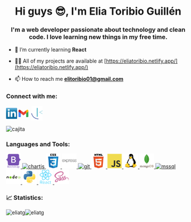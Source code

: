 <h1 align="center">Hi guys 😎, I'm Elia Toribio Guillén</h1>
<h3 align="center">I'm a web developer passionate about technology and clean code. I love learning new things in my free time.</h3>

- 🌱 I’m currently learning **React**

- 👨‍💻 All of my projects are available at [https://eliatoribio.netlify.app/](https://eliatoribio.netlify.app/)

- 📫 How to reach me **elitoribio01@gmail.com**

<h3 align="left">Connect with me:</h3>

<p align="left">
<a href="https://www.linkedin.com/in/eliatoribio/" target="blank"><img align="center" src="https://github.com/EliaTG/EliaTG/blob/main/socials/transparent-Linkedin-logo-icon.png" alt="" height="30" /></a>
<a href="elitoribio01@gmail.com" target="blank"><img align="center" src="https://github.com/EliaTG/EliaTG/blob/main/socials/Gmail_Logo.png" alt="" height="20" /></a>
<a href="https://eliatoribio.netlify.app/" target="blank"><img align="center"
src="https://github.com/EliaTG/EliaTG/blob/main/socials/code.ico" alt="" height="50" /></a>
<a href="https://www.frontendmentor.io/profile/EliaTG" target="blank"><img align="center"
src="https://github.com/EliaTG/EliaTG/blob/main/socials/frontend-mentor.svg" alt="" height="40" /></a>


</p>

![cajita](https://user-images.githubusercontent.com/71838009/188485183-146adfd1-4193-4ea8-a5c9-a4f386784e62.gif)



<h3 align="left">Languages and Tools:</h3>
<p align="left"> <a href="https://getbootstrap.com" target="_blank" rel="noreferrer"> <img src="https://raw.githubusercontent.com/devicons/devicon/master/icons/bootstrap/bootstrap-plain-wordmark.svg" alt="bootstrap" width="40" height="40"/> </a> <a href="https://www.chartjs.org" target="_blank" rel="noreferrer"> <img src="https://www.chartjs.org/media/logo-title.svg" alt="chartjs" width="40" height="40"/> </a> <a href="https://www.w3schools.com/css/" target="_blank" rel="noreferrer"> <img src="https://raw.githubusercontent.com/devicons/devicon/master/icons/css3/css3-original-wordmark.svg" alt="css3" width="40" height="40"/> </a> <a href="https://expressjs.com" target="_blank" rel="noreferrer"> <img src="https://raw.githubusercontent.com/devicons/devicon/master/icons/express/express-original-wordmark.svg" alt="express" width="40" height="40"/> </a> <a href="https://git-scm.com/" target="_blank" rel="noreferrer"> <img src="https://www.vectorlogo.zone/logos/git-scm/git-scm-icon.svg" alt="git" width="40" height="40"/> </a> <a href="https://www.w3.org/html/" target="_blank" rel="noreferrer"> <img src="https://raw.githubusercontent.com/devicons/devicon/master/icons/html5/html5-original-wordmark.svg" alt="html5" width="40" height="40"/> </a> <a href="https://developer.mozilla.org/en-US/docs/Web/JavaScript" target="_blank" rel="noreferrer"> <img src="https://raw.githubusercontent.com/devicons/devicon/master/icons/javascript/javascript-original.svg" alt="javascript" width="40" height="40"/> </a> <a href="https://www.linux.org/" target="_blank" rel="noreferrer"> <img src="https://raw.githubusercontent.com/devicons/devicon/master/icons/linux/linux-original.svg" alt="linux" width="40" height="40"/> </a> <a href="https://www.mongodb.com/" target="_blank" rel="noreferrer"> <img src="https://raw.githubusercontent.com/devicons/devicon/master/icons/mongodb/mongodb-original-wordmark.svg" alt="mongodb" width="40" height="40"/> </a> <a href="https://www.microsoft.com/en-us/sql-server" target="_blank" rel="noreferrer"> <img src="https://www.svgrepo.com/show/303229/microsoft-sql-server-logo.svg" alt="mssql" width="40" height="40"/> </a> <a href="https://nodejs.org" target="_blank" rel="noreferrer"> <img src="https://raw.githubusercontent.com/devicons/devicon/master/icons/nodejs/nodejs-original-wordmark.svg" alt="nodejs" width="40" height="40"/> </a> <a href="https://www.python.org" target="_blank" rel="noreferrer"> <img src="https://raw.githubusercontent.com/devicons/devicon/master/icons/python/python-original.svg" alt="python" width="40" height="40"/> </a> <a href="https://reactjs.org/" target="_blank" rel="noreferrer"> <img src="https://raw.githubusercontent.com/devicons/devicon/master/icons/react/react-original-wordmark.svg" alt="react" width="40" height="40"/> </a> <a href="https://sass-lang.com" target="_blank" rel="noreferrer"> <img src="https://raw.githubusercontent.com/devicons/devicon/master/icons/sass/sass-original.svg" alt="sass" width="40" height="40"/> </a> </p>

<h3 align="left">📈 Statistics:</h3>
<p><img align="left" src="https://github-readme-stats.vercel.app/api/top-langs?username=eliatg&show_icons=true&locale=en&layout=compact" alt="eliatg" /></p>
<p>&nbsp;<img align="left" src="https://github-readme-stats.vercel.app/api?username=eliatg&show_icons=true&locale=en" alt="eliatg" /></p>

<!---
EliaTG/EliaTG is a ✨ special ✨ repository because its `README.md` (this file) appears on your GitHub profile.
You can click the Preview link to take a look at your changes.
--->
